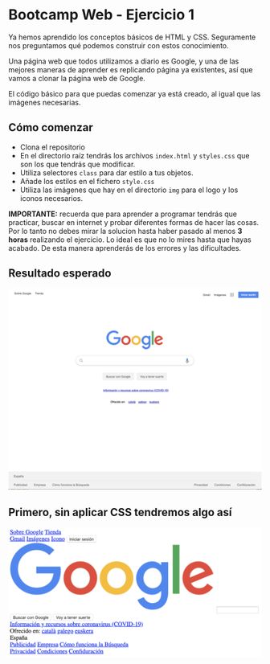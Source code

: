 # Bootcamp Web - Ejercicio 1

Ya hemos aprendido los conceptos básicos de HTML y CSS. Seguramente nos 
preguntamos qué podemos construir con estos conocimiento.

Una página web que todos utilizamos a diario es Google, y una de las mejores maneras de aprender
es replicando página ya existentes, así que vamos a clonar la página web de Google.

El código básico para que puedas comenzar ya está creado, al igual que las imágenes necesarias.

## Cómo comenzar

- Clona el repositorio
- En el directorio raíz tendrás los archivos `index.html` y `styles.css` que son los que 
tendrás que modificar.
- Utiliza selectores `class` para dar estilo a tus objetos.
- Añade los estilos en el fichero `style.css`
- Utiliza las imágenes que hay en el directorio `img` para el logo y los iconos necesarios.

**IMPORTANTE:** recuerda que para aprender a programar tendrás que practicar, buscar en internet 
y probar diferentes formas de hacer las cosas. Por lo tanto no debes mirar la solucion hasta haber
pasado al menos **3 horas** realizando el ejercicio. Lo ideal es que no lo mires hasta que hayas acabado.
De esta manera aprenderás de los errores y las dificultades.

## Resultado esperado

![Screenshot](./solucion/img/google_con_estilos.png)



## Primero, sin aplicar CSS tendremos algo así

![Screenshot](./solucion/img/google_sin_estilos.png)
